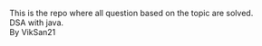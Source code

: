 This is the repo where all question based on the topic are solved.
<br>
DSA with java.
<br>
By VikSan21